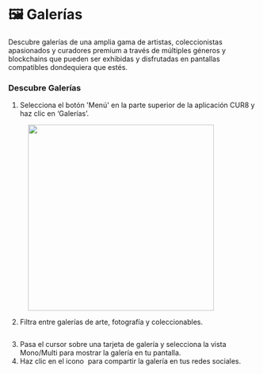 # 🖼️ Galerías

Descubre galerías de una amplia gama de artistas, coleccionistas apasionados y curadores premium a través de múltiples géneros y blockchains que pueden ser exhibidas y disfrutadas en pantallas compatibles dondequiera que estés.&#x20;

### Descubre Galerías

1. Selecciona el botón 'Menú' en la parte superior de la aplicación CUR8 y haz clic en ‘Galerías’.

<figure><img src="../.gitbook/assets/Screenshot 2025-03-23 at 14.08.45.png" alt="" width="375"><figcaption></figcaption></figure>

2. Filtra entre galerías de arte, fotografía y coleccionables.

<figure><img src="../.gitbook/assets/Screenshot 2025-03-23 at 14.12.35.png" alt=""><figcaption></figcaption></figure>

3. Pasa el cursor sobre una tarjeta de galería y selecciona la vista Mono/Multi para mostrar la galería en tu pantalla. &#x20;
4. Haz clic en el icono <img src="../.gitbook/assets/Screenshot 2025-03-23 at 14.18.28.png" alt="" data-size="line"> para compartir la galería en tus redes sociales.&#x20;